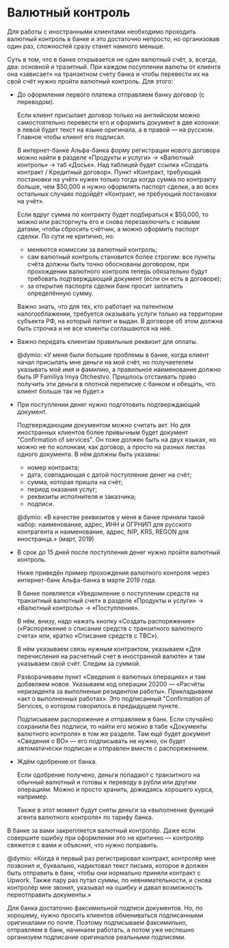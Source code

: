 Валютный контроль
=================

Для работы с иностранными клиентами необходимо проходить валютный контроль
в банке и это достаточно непросто, но организовав один раз, сложностей сразу
станет намного меньше.

Суть в том, что в банке открывается не один валютный счёт, а, всегда, два:
основной и тразитный. При каждом посуплении валюты от клиента она «зависает»
на транзитном счету банка и чтобы перевести их на свой счёт нужно пройти
валютный контроль. Для этого:

* До оформления первого платежа отправляем банку договор (с переводом).

    Если клиент присылает договор только на английском можно самостоятельно
    перевести его и оформить документ в две колонки: в левой будет текст
    на языке оригинала, а в правой — на русском. Главное чтобы клиент его
    подписал.

    В интернет-банке Альфа-банка форму регистрации нового договора можно найти
    в разделе «Продукты и услуги» -> «Валютный контроль» -> таб «Досье».
    Над таблицей будет ссылка «Создать контракт / Кредитный договор».
    Пункт «Контракт, требующий постановки на учёт» нужен только тогда когда
    сумма по контракту больше, чем $50,000 и нужно оформлять паспорт сделки,
    а во всех остальных случаях подойдёт «Контракт, не требующий постановки
    на учёт».

    Если вдруг сумма по контракту будет подбираться к $50,000, то можно
    или расторгнуть его и снова перезаключить с новыми датами, чтобы сбросить
    счётчик, а можно оформить паспорт сделки. По сути не критично, но:

    - меняются комиссии за валютный контроль;
    - сам валютный контроль становится более строгим: все пункты счёта должны
      быть точно обоснованы договором, при прохождении валютного контроля теперь
      обязательно будут требовать подтверждающий документ (если он есть
      в договоре);
    - за открытие паспорта сделки банк просит заплатить определённую сумму.

    Важно знать, что для тех, кто работает на патентном налогооблажении,
    требуется оказывать услуги только на территории субъекта РФ, на который
    патент и выдан. В договоре об этом должна быть строчка и не все клиенты
    соглашаются на неё.

* Важно передать клиентам правильные реквизит для оплаты.

    @dymio: «У меня были большие проблемы в банке, когда клиент начал присылать
    мне деньги на мой счёт, но получаетелем указывать моё имя и фамилию,
    а правильное наименование должно быть IP Familiya Imya Otchestvo. Пришлось
    отстаивать право получить эти деньги в плотной переписке с банком
    и обещать, что клиент больше так не будет.»

* При поступлении денег нужно подготовить подтверждающий документ.

    Подтверждающим документом можно считать акт. Но для иностранных клиентов
    более привычным будет документ "Confirmation of services". Он тоже должен
    быть на двух языках, но можно не по колонкам, как договор, а просто
    на разных листах одного документа. В нём должны быть указаны:

    - номер контракта;
    - дата, совпадающая с датой поступление денег на счёт;
    - сумма, которая пришла на счёт;
    - период оказания услуг;
    - реквизиты исполнителя и заказчика;
    - подписи.

    @dymio: «В качестве реквизитов у меня в банке приняли такой набор:
    наименование, адрес, ИНН и ОГРНИП для русского контрагента и наименование,
    адрес, NIP, KRS, REGON для иностранца.» (март, 2019)

* В срок до 15 дней после поступления денег нужно пройти валютный контроль.

    Ниже приведён пример прохождения валютного контроля через интернет-банк
    Альфа-банка в марте 2019 года.

    В банке появляется «Уведомление о поступлении средств на транзитный валютный
    счет» в разделе «Продукты и услуги» -> «Валютный контроль» -> «Поступления».

    В нём, внизу, надо нажать кнопку «Создать распоряжение» («Распоряжение
    о списании средств с транзитного валютного счета» или, кратко «Списание
    средств с ТВС»).

    В нём указываем связь нужным контрактом, указываем «Для перечисления
    на расчетный счет в иностранной валюте» и там указываем свой счёт. Следим
    за суммой.

    Разворачиваем пункт «Сведения о валютных операциях» и там добавляем новое.
    Указываем код операции 20200 — «Расчёты неризидента за выполненые резидентом
    работы». Прикладываем «акт о выполненных работах». Это подписанный
    "Confirmation of Services, о котором говорилось в предыдущем пункте.

    Подписываем распоряжение и отправляем в банк. Если случайно сохранили без
    подписи, то найти его можно в табе «Документы валютного контроля» в том же
    разделе. Там ещё будет документ «Сведения о ВО» — его подписывать не нужно,
    он будет автоматически подписан и отправлен вместе с распоряжением.

* Ждём одобрение от банка.

    Если одобрение получено, деньги попадают с транзитного на обычный валютный
    и готовы к переводу в рубли или другим операциям. Можно и просто хранить,
    дожидаясь хорошего курса, например.

    Также в этот момент будут сняты деньги за «выполнение функций агента
    валютного контроля» по тарифу банка.


В банке за вами закрепляется валютный контролёр. Даже если совершите ошибку
при оформлении это не критично — контролёр свяжется с вами и объяснит, что нужно
поправить.

@dymio: «Когда я первый раз регистрировал контракт, контролёр мне позвонил и,
буквально, надиктовал текст письма, которое я должен быть отправить в банк,
чтобы они нормально приняли контракт с Upwork. Также пару раз путал суммы,
по невнимательности, и снова контролёр мне звонил, указывал на ошибку и давал
возможность переотправить документы.»

Для банка достаточно факсимильной подписи документов. Но, по хорошему, нужно
просить клиентов обмениваться подписанными оригиналами по почте. Поэтому
подписываем факсимильно, отправляем в банк, начинаем работать, а потом уже
неспешно организуем подписание оригиналов реальными подписями.
